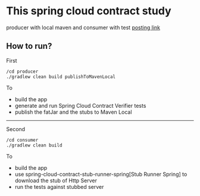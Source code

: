 This spring cloud contract study
===
producer with local maven and consumer with test 
[posting link](https://dev-kidult.tistory.com/15)

How to run?
---

First  
```
/cd producer
./gradlew clean build publishToMavenLocal
```
To
- build the app
- generate and run Spring Cloud Contract Verifier tests
- publish the fatJar and the stubs to Maven Local

---
Second
```
/cd consumer
./gradlew clean build
```
To
- build the app
- use spring-cloud-contract-stub-runner-spring[Stub Runner Spring] to download the stub of Http Server
- run the tests against stubbed server

